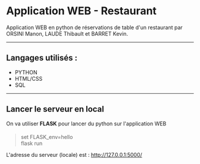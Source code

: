 # Application WEB - Restaurant

Application WEB en python de réservations de table d'un restaurant par ORSINI Manon, LAUDE Thibault et BARRET Kevin.

-----------------

## Langages utilisés :

* PYTHON
* HTML/CSS
* SQL

-----------------

## Lancer le serveur en local

On va utiliser **FLASK** pour lancer du python sur l'application WEB 

####
> set FLASK_env=hello  
> flask run

L'adresse du serveur (locale) est : http://127.0.0.1:5000/
